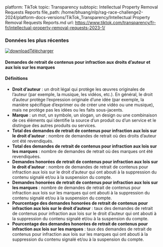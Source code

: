 platform: TikTok
topic: Transparency
subtopic: Intellectual Property Removal Requests Reports
file_path: /home/bhuang/nlp/rag-race-challenge2-2024/platform-docs-versions/TikTok_Transparency/Intellectual Property Removal Requests Reports.md
url: https://www.tiktok.com/transparency/fr-fr/intellectual-property-removal-requests-2023-1/


### **Données les plus récentes**

[![download](https://sf16-website-login.neutral.ttwstatic.com/obj/tiktok_web_login_static/websites/static/images/icon-download-c0614844c2e22b8aede8367a66bcdae1.svg)Télécharger](https://sf16-va.tiktokcdn.com/obj/eden-va2/uhsllrta/H1%20%2723%20LIGR/ip/2023H1_raw_data_ip_French.csv)

#### **Demandes de retrait de contenus pour infraction aux droits d’auteur et aux lois sur les marques**

#### **Définitions**

* **Droit d’auteur** : un droit légal qui protège les œuvres originales de l’auteur (par exemple, la musique, les vidéos, etc.). En général, le droit d’auteur protège l’expression originale d’une idée (par exemple, la manière spécifique d’exprimer ou de créer une vidéo ou une musique), mais ne protège pas les idées ou les faits sous-jacents.
* **Marque** : un mot, un symbole, un slogan, un design ou une combinaison de ces éléments qui identifie la source d’un produit ou d’un service et le distingue des autres produits ou services.
* **Total des demandes de retrait de contenus pour infraction aux lois sur le droit d’auteur** : nombre de demandes de retrait où des droits d’auteur ont été revendiqués.
* **Total des demandes de retrait de contenus pour infraction aux lois sur les marques** : nombre de demandes de retrait où des marques ont été revendiquées.
* **Demandes honorées de retrait de contenus pour infraction aux lois sur le droit d’auteur** : nombre de demandes de retrait de contenus pour infraction aux lois sur le droit d’auteur qui ont abouti à la suppression du contenu signalé et/ou à la suspension du compte.
* **Demandes honorées de retrait de contenus pour infraction aux lois sur les marques** : nombre de demandes de retrait de contenus pour infraction aux lois sur les marques qui ont abouti à la suppression du contenu signalé et/ou à la suspension du compte.
* **Pourcentage des demandes honorées de retrait de contenus pour infraction aux lois sur le droit d’auteur** : taux des demandes de retrait de contenus pour infraction aux lois sur le droit d’auteur qui ont abouti à la suppression du contenu signalé et/ou à la suspension du compte.
* **Pourcentage des demandes honorées de retrait de contenus pour infraction aux lois sur les marques** : taux des demandes de retrait de contenus pour infraction aux lois sur les marques qui ont abouti à la suppression du contenu signalé et/ou à la suspension du compte.